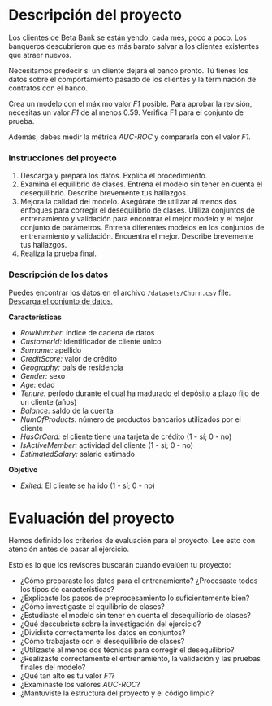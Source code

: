 # Descripción del proyecto

Los clientes de Beta Bank se están yendo, cada mes, poco a poco. Los banqueros descubrieron que es más barato salvar a los clientes existentes que atraer nuevos.

Necesitamos predecir si un cliente dejará el banco pronto. Tú tienes los datos sobre el comportamiento pasado de los clientes y la terminación de contratos con el banco.

Crea un modelo con el máximo valor *F1* posible. Para aprobar la revisión, necesitas un valor *F1* de al menos 0.59. Verifica F1 para el conjunto de prueba. 

Además, debes medir la métrica *AUC-ROC* y compararla con el valor *F1*.

### Instrucciones del proyecto

1. Descarga y prepara los datos.  Explica el procedimiento.
2. Examina el equilibrio de clases. Entrena el modelo sin tener en cuenta el desequilibrio. Describe brevemente tus hallazgos.
3. Mejora la calidad del modelo. Asegúrate de utilizar al menos dos enfoques para corregir el desequilibrio de clases. Utiliza conjuntos de entrenamiento y validación para encontrar el mejor modelo y el mejor conjunto de parámetros. Entrena diferentes modelos en los conjuntos de entrenamiento y validación. Encuentra el mejor. Describe brevemente tus hallazgos.
4. Realiza la prueba final.

### Descripción de los datos

Puedes encontrar los datos en el archivo  `/datasets/Churn.csv` file. [Descarga el conjunto de datos.](https://practicum-content.s3.us-west-1.amazonaws.com/datasets/Churn.csv)

**Características**

- *RowNumber*: índice de cadena de datos
- *CustomerId:* identificador de cliente único
- *Surname:* apellido
- *CreditScore:* valor de crédito
- *Geography:* país de residencia
- *Gender:* sexo
- *Age:* edad
- *Tenure:* período durante el cual ha madurado el depósito a plazo fijo de un cliente (años)
- *Balance:* saldo de la cuenta
- *NumOfProducts:* número de productos bancarios utilizados por el cliente
- *HasCrCard:* el cliente tiene una tarjeta de crédito (1 - sí; 0 - no)
- *IsActiveMember:* actividad del cliente (1 - sí; 0 - no)
- *EstimatedSalary:* salario estimado

**Objetivo**

- *Exited:* El cliente se ha ido (1 - sí; 0 - no)

# Evaluación del proyecto

Hemos definido los criterios de evaluación para el proyecto. Lee esto con atención antes de pasar al ejercicio.

Esto es lo que los revisores buscarán cuando evalúen tu proyecto:

- ¿Cómo preparaste los datos para el entrenamiento? ¿Procesaste todos los tipos de características?
- ¿Explicaste los pasos de preprocesamiento lo suficientemente bien?
- ¿Cómo investigaste el equilibrio de clases?
- ¿Estudiaste el modelo sin tener en cuenta el desequilibrio de clases?
- ¿Qué descubriste sobre la investigación del ejercicio?
- ¿Dividiste correctamente los datos en conjuntos?
- ¿Cómo trabajaste con el desequilibrio de clases?
- ¿Utilizaste al menos dos técnicas para corregir el desequilibrio?
- ¿Realizaste correctamente el entrenamiento, la validación y las pruebas finales del modelo?
- ¿Qué tan alto es tu valor *F1*?
- ¿Examinaste los valores *AUC-ROC*?
- ¿Mantuviste la estructura del proyecto y el código limpio?
